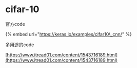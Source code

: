 # cifar-10

官方code

{% embed url="https://keras.io/examples/cifar10\_cnn/" %}

多用途的code

[https://www.itread01.com/content/1543716189.html](https://www.itread01.com/content/1543716189.html)



